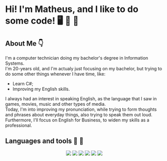 # Hi! I'm Matheus, and I like to do some code! 🖥️ 🔌 📄

## About Me 👇
I'm a computer technician doing my bachelor's degree in Information Systems.<br>
I'm 20-years old, and I'm actualy just focusing on my bachelor, but trying to do some other things whenever I have time, like:<br>

  - Learn C#;
  - Improving my English skills.

I always had an interest in speaking English, as the language that I saw in games, movies, music and other types of media.<br>
Today, I'm into improving my pronunciation, while trying to form thoughts and phrases about everyday things, also trying to speak them out loud.<br>
Furthermore, I'll focus on English for Business, to widen my skills as a professional.

## Languages and tools 📜 🧰

<div align = "center">
  
  <img src="https://img.shields.io/badge/HTML5-E34F26?style=for-the-badge&logo=html5&logoColor=white">
  <img src="https://img.shields.io/badge/CSS3-1572B6?style=for-the-badge&logo=css3&logoColor=white">
  <img src="https://img.shields.io/badge/JavaScript-F7DF1E?style=for-the-badge&logo=javascript&logoColor=black">
  <img src="https://img.shields.io/badge/java-%23ED8B00.svg?style=for-the-badge&logo=java&logoColor=white">
  <img src="https://img.shields.io/badge/Git-F05032?style=for-the-badge&logo=git&logoColor=white">
  <img src="https://img.shields.io/badge/Visual%20Studio%20Code-0078d7.svg?style=for-the-badge&logo=visual-studio-code&logoColor=white">
  
</div>
